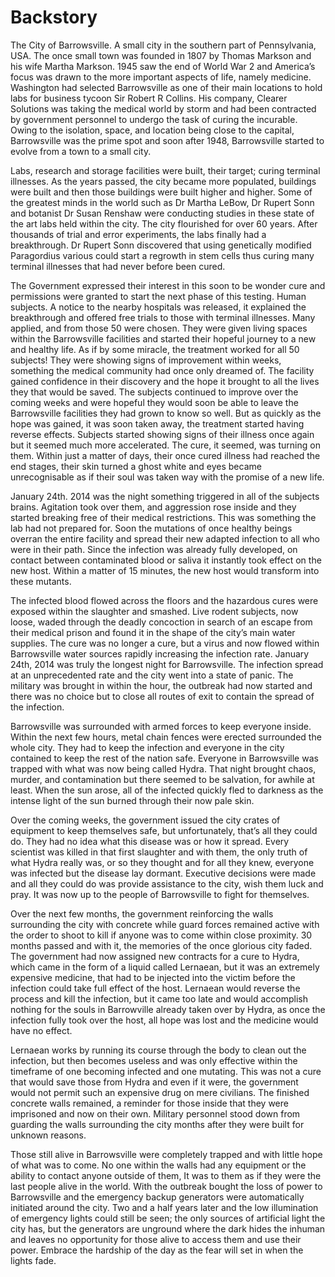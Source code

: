 # Backstory

The City of Barrowsville. A small city in the southern part of Pennsylvania, USA. The once small town was founded in 1807 by Thomas Markson and his wife Martha Markson. 1945 saw the end of World War 2 and America’s focus was drawn to the more important aspects of life, namely medicine. Washington had selected Barrowsville as one of their main locations to hold labs for business tycoon Sir Robert R Collins. His company, Clearer Solutions was taking the medical world by storm and had been contracted by government personnel to undergo the task of curing the incurable. Owing to the isolation, space, and location being close to the capital, Barrowsville was the prime spot and soon after 1948, Barrowsville started to evolve from a town to a small city.

Labs, research and storage facilities were built, their target; curing terminal illnesses. As the years passed, the city became more populated, buildings were built and then those buildings were built higher and higher. Some of the greatest minds in the world such as Dr Martha LeBow, Dr Rupert Sonn and botanist Dr Susan Renshaw were conducting studies in these state of the art labs held within the city. The city flourished for over 60 years. After thousands of trial and error experiments, the labs finally had a breakthrough. Dr Rupert Sonn discovered that using genetically modified Paragordius various could start a regrowth in stem cells thus curing many terminal illnesses that had never before been cured.

The Government expressed their interest in this soon to be wonder cure and permissions were granted to start the next phase of this testing. Human subjects. A notice to the nearby hospitals was released, it explained the breakthrough and offered free trials to those with terminal illnesses. Many applied, and from those 50 were chosen. They were given living spaces within the Barrowsville facilities and started their hopeful journey to a new and healthy life. As if by some miracle, the treatment worked for all 50 subjects! They were showing signs of improvement within weeks, something the medical community had once only dreamed of. The facility gained confidence in their discovery and the hope it brought to all the lives they that would be saved. The subjects continued to improve over the coming weeks and were hopeful they would soon be able to leave the Barrowsville facilities they had grown to know so well. But as quickly as the hope was gained, it was soon taken away, the treatment started having reverse effects. Subjects started showing signs of their illness once again but it seemed much more accelerated. The cure, it seemed, was turning on them. Within just a matter of days, their once cured illness had reached the end stages, their skin turned a ghost white and eyes became unrecognisable as if their soul was taken way with the promise of a new life.

January 24th. 2014 was the night something triggered in all of the subjects brains. Agitation took over them, and aggression rose inside and they started breaking free of their medical restrictions. This was something the lab had not prepared for. Soon the mutations of once healthy beings overran the entire facility and spread their new adapted infection to all who were in their path. Since the infection was already fully developed, on contact between contaminated blood or saliva it instantly took effect on the new host. Within a matter of 15 minutes, the new host would transform into these mutants.

The infected blood flowed across the floors and the hazardous cures were exposed within the slaughter and smashed. Live rodent subjects, now loose, waded through the deadly concoction in search of an escape from their medical prison and found it in the shape of the city’s main water supplies. The cure was no longer a cure, but a virus and now flowed within Barrowsville water sources rapidly increasing the infection rate. January 24th, 2014 was truly the longest night for Barrowsville. The infection spread at an unprecedented rate and the city went into a state of panic. The military was brought in within the hour, the outbreak had now started and there was no choice but to close all routes of exit to contain the spread of the infection.

Barrowsville was surrounded with armed forces to keep everyone inside. Within the next few hours, metal chain fences were erected surrounded the whole city. They had to keep the infection and everyone in the city contained to keep the rest of the nation safe. Everyone in Barrowsville was trapped with what was now being called Hydra. That night brought chaos, murder, and contamination but there seemed to be salvation, for awhile at least. When the sun arose, all of the infected quickly fled to darkness as the intense light of the sun burned through their now pale skin.

Over the coming weeks, the government issued the city crates of equipment to keep themselves safe,  but unfortunately, that’s all they could do. They had no idea what this disease was or how it spread. Every scientist was killed in that first slaughter and with them, the only truth of what Hydra really was, or so they thought and for all they knew, everyone was infected but the disease lay dormant. Executive decisions were made and all they could do was provide assistance to the city, wish them luck and pray. It was now up to the people of Barrowsville to fight for themselves.

Over the next few months, the government reinforcing the walls surrounding the city with concrete while guard forces remained active with the order to shoot to kill if anyone was to come within close proximity. 30 months passed and with it, the memories of the once glorious city faded. The government had now assigned new contracts for a cure to Hydra, which came in the form of a liquid called Lernaean, but it was an extremely expensive medicine, that had to be injected into the victim before the infection could take full effect of the host. Lernaean would reverse the process and kill the infection, but it came too late and would accomplish nothing for the souls in Barrowville already taken over by Hydra, as once the infection fully took over the host, all hope was lost and the medicine would have no effect.

Lernaean works by running its course through the body to clean out the infection, but then becomes useless and was only effective within the timeframe of one becoming infected and one mutating. This was not a cure that would save those from Hydra and even if it were, the government would not permit such an expensive drug on mere civilians. The finished concrete walls remained, a reminder for those inside that they were imprisoned and now on their own.  Military personnel stood down from guarding the walls surrounding the city months after they were built for unknown reasons.

Those still alive in Barrowsville were completely trapped and with little hope of what was to come. No one within the walls had any equipment or the ability to contact anyone outside of them, It was to them as if they were the last people alive in the world. With the outbreak bought the loss of power to Barrowsville and the emergency backup generators were automatically initiated around the city.  Two and a half years later and the low illumination of emergency lights could still be seen; the only sources of artificial light the city has, but the generators are unground where the dark hides the inhuman and leaves no opportunity for those alive to access them and use their power. Embrace the hardship of the day as the fear will set in when the lights fade.
